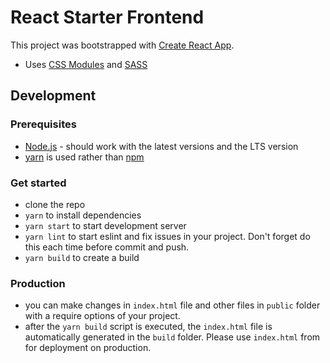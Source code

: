 # React Starter Frontend
This project was bootstrapped with [Create React App](https://github.com/facebook/create-react-app).
  - Uses [CSS Modules](https://facebook.github.io/create-react-app/docs/adding-a-css-modules-stylesheet) and [SASS](https://facebook.github.io/create-react-app/docs/adding-a-sass-stylesheet)
  
## Development
### Prerequisites

- [Node.js](https://nodejs.org/en/) - should work with the latest versions and the LTS version
- [yarn](https://yarnpkg.com/en/) is used rather than [npm](https://www.npmjs.com/)

### Get started 
- clone the repo
- `yarn` to install dependencies
- `yarn start` to start development server
- `yarn lint` to start eslint and fix issues in your project. Don't forget do this each time before commit and push.
- `yarn build` to create a build

### Production
- you can make changes in `index.html` file and other files in `public` folder with a require options of your project.
- after the `yarn build` script is executed, the `index.html` file is automatically generated in the `build` folder. Please use `index.html` from for deployment on production.
